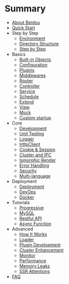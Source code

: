 # Summary

* [About Beidou](README.md)
* [Quick Start](quick-start/quick-start.md)
* Step by Step
   * [Environment](quick-start/prepare-environment.md)  
   * [Directory Structure](quick-start/directory-struct.md)  
   * [Step by Step](quick-start/step-by-step.md)
* Basics
   * [Built-in Objects](basic/objects.md)
   * [Configuration](basic/config.md)
   * [Plugins](basic/plugins.md)
   * [Middlewares](basic/middleware.md)
   * [Router](basic/router.md)
   * [Controller](basic/controller.md)
   * [Service](basic/service.md)
   * [Schedule](basic/schedule.md)
   * [Extend](basic/extend.md)
   * [View](basic/view.md)
   * [Mock](basic/Mock.md)
   * [Custom startup](basic/app-start.md)
* Core
   * [Development](core/development.md)
   * [Unit Testing](core/unittest.md)
   * [Logger](core/logger.md)
   * [HttpClient](core/http-client.md)
   * [Cookie & Session](core/cookie-and-session.md)
   * [Cluster and IPC](core/cluster-and-ipc.md)
   * [Ismorphic Render](core/isomorphic-render.md)
   * [Error Handling](core/error-handling.md)
   * [Security](core/security.md)
   * [Multi-language](core/i18n.md)
* Deployment
    * [Deployment](deployment/deployment.md)
    * [DevOps](deployment/devops.md)
    * [Docker](deployment/docker.md)
* Tutorials
    * [Progressive](tutorials/progressive.md)
    * [MySQL](tutorials/mysql.md)
    * [Restful API](tutorials/restful.md)
    * [Async Function](tutorials/async-function.md)
* Advanced
   * [How It Works](advanced/architecture.md)
   * [Loader](advanced/loader.md)
   * [Plugin Development](advanced/plugin.md)
   * [Cluster Enhancement](advanced/cluster-enhancement.md)
   * [Monitor](advanced/monitor.md)
   * [Performance](advanced/performance.md)  
   * [Memory Leaks](advanced/oom.md)
   * [SSR Attentions](advanced/attentions.md)
* [FAQ](FAQ.md)
